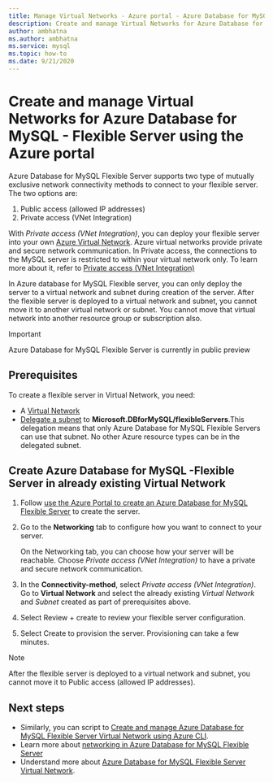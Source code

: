 ```yaml
---
title: Manage Virtual Networks - Azure portal - Azure Database for MySQL - Flexible Server
description: Create and manage Virtual Networks for Azure Database for MySQL - Flexible Server using the Azure portal
author: ambhatna
ms.author: ambhatna
ms.service: mysql
ms.topic: how-to
ms.date: 9/21/2020
---
```


# Create and manage Virtual Networks for Azure Database for MySQL - Flexible Server using the Azure portal

Azure Database for MySQL Flexible Server supports two type of mutually exclusive network connectivity methods to connect to your flexible server. The two options are:

1. Public access (allowed IP addresses)
2. Private access (VNet Integration)

With *Private access (VNet Integration)*, you can deploy your flexible server into your own [Azure Virtual Network](../../virtual-network/virtual-networks-overview.md). Azure virtual networks provide private and secure network communication. In Private access, the connections to the MySQL server is restricted to within your virtual network only. To learn more about it, refer to [Private access (VNet Integration)](./concepts-virtual-network.md)

In Azure database for MySQL Flexible server, you can only deploy the server to a virtual network and subnet during creation of the server. After the flexible server is deployed to a virtual network and subnet, you cannot move it to another virtual network or subnet. You cannot move that virtual network into another resource group or subscription also.

> [!IMPORTANT]
> Azure Database for MySQL Flexible Server is currently in public preview

## Prerequisites
To create a flexible server in Virtual Network, you need:
- A [Virtual Network](../../virtual-network/quick-create-portal#create-a-virtual-network.md)
- [Delegate a subnet](../../virtual-network/manage-subnet-delegation#delegate-a-subnet-to-an-azure-service.md) to **Microsoft.DBforMySQL/flexibleServers**.This delegation means that only Azure Database for MySQL Flexible Servers can use that subnet. No other Azure resource types can be in the delegated subnet.

## Create Azure Database for MySQL -Flexible Server in already existing Virtual Network

1. Follow [use the Azure Portal to create an Azure Database for MySQL Flexible Server](./quickstart-create-server-portal.md) to create the server.
2. Go to the **Networking** tab to configure how you want to connect to your server.

   On the Networking tab, you can choose how your server will be reachable. Choose *Private access (VNet Integration)* to have a private and secure network communication.
3. In the **Connectivity-method**, select *Private access (VNet Integration)*. Go to **Virtual Network** and select the already existing *Virtual Network* and *Subnet* created as part of prerequisites above.
4. Select Review + create to review your flexible server configuration.
5. Select Create to provision the server. Provisioning can take a few minutes.

>[!Note]
> After the flexible server is deployed to a virtual network and subnet, you cannot move it to Public access (allowed IP addresses).



## Next steps
- Similarly, you can script to [Create and manage Azure Database for MySQL Flexible Server Virtual Network using Azure CLI](how-to-manage-virtual-network-using-cli.md).
- Learn more about [networking in Azure Database for MySQL Flexible Server](./concepts-networking-overview.md)
- Understand more about [Azure Database for MySQL Flexible Server Virtual Network](./concepts-virtual-network.md).

